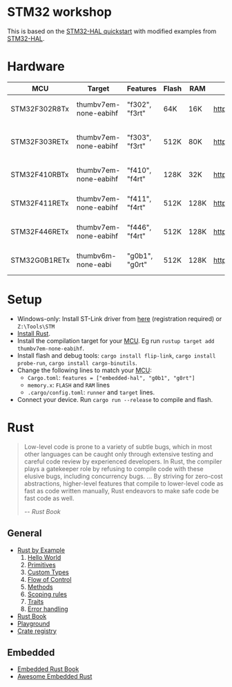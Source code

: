 # STM32 workshop

This is based on the [STM32-HAL quickstart](https://github.com/David-OConnor/stm32-hal-quickstart) with modified 
examples from [STM32-HAL](https://github.com/David-OConnor/stm32-hal).

# Hardware

| MCU           | Target                | Features       | Flash | RAM  | Datasheet | Reference Manual | Board Manual |
|---------------|-----------------------|----------------|-------|------|-----------|------------------|--------------|
| STM32F302R8Tx | thumbv7em-none-eabihf | "f302", "f3rt" | 64K   | 16K  | https://www.st.com/resource/en/datasheet/stm32f302r8.pdf | https://www.st.com/resource/en/reference_manual/rm0365-stm32f302xbcde-and-stm32f302x68-advanced-armbased-32bit-mcus-stmicroelectronics.pdf | https://www.st.com/resource/en/user_manual/um1724-stm32-nucleo64-boards-mb1136-stmicroelectronics.pdf |
| STM32F303RETx | thumbv7em-none-eabihf | "f303", "f3rt" | 512K  | 80K  | https://www.st.com/resource/en/datasheet/stm32f303re.pdf | https://www.st.com/resource/en/reference_manual/rm0316-stm32f303xbcde-stm32f303x68-stm32f328x8-stm32f358xc-stm32f398xe-advanced-armbased-mcus-stmicroelectronics.pdf | https://www.st.com/resource/en/user_manual/um1724-stm32-nucleo64-boards-mb1136-stmicroelectronics.pdf |
| STM32F410RBTx | thumbv7em-none-eabihf | "f410", "f4rt" | 128K  | 32K  | https://www.st.com/resource/en/datasheet/stm32f410rb.pdf | https://www.st.com/resource/en/reference_manual/rm0401-stm32f410-advanced-armbased-32bit-mcus-stmicroelectronics.pdf | https://www.st.com/resource/en/user_manual/um1724-stm32-nucleo64-boards-mb1136-stmicroelectronics.pdf |
| STM32F411RETx | thumbv7em-none-eabihf | "f411", "f4rt" | 512K  | 128K | https://www.st.com/resource/en/datasheet/stm32f411re.pdf | https://www.st.com/resource/en/reference_manual/rm0383-stm32f411xce-advanced-armbased-32bit-mcus-stmicroelectronics.pdf | https://www.st.com/resource/en/user_manual/um1724-stm32-nucleo64-boards-mb1136-stmicroelectronics.pdf |
| STM32F446RETx | thumbv7em-none-eabihf | "f446", "f4rt" | 512K  | 128K | https://www.st.com/resource/en/datasheet/stm32f446re.pdf | https://www.st.com/resource/en/reference_manual/rm0390-stm32f446xx-advanced-armbased-32bit-mcus-stmicroelectronics.pdf | https://www.st.com/resource/en/user_manual/um1724-stm32-nucleo64-boards-mb1136-stmicroelectronics.pdf |
| STM32G0B1RETx | thumbv6m-none-eabi    | "g0b1", "g0rt" | 512K  | 128K | https://www.st.com/resource/en/datasheet/stm32g0b1re.pdf | https://www.st.com/resource/en/reference_manual/rm0444-stm32g0x1-advanced-armbased-32bit-mcus-stmicroelectronics.pdf | https://www.st.com/resource/en/user_manual/um2324-stm32-nucleo64-boards-mb1360-stmicroelectronics.pdf |

# Setup
- Windows-only: Install ST-Link driver from [here](https://www.st.com/en/development-tools/stsw-link009.html) (registration required) or `Z:\Tools\STM`
- [Install Rust](https://www.rust-lang.org/tools/install).
- Install the compilation target for your [MCU](#hardware). Eg run `rustup target add thumbv7em-none-eabihf`.
- Install flash and debug tools: `cargo install flip-link`, `cargo install probe-run`, `cargo install cargo-binutils`.
- Change the following lines to match your [MCU](#hardware):
  - `Cargo.toml`: `features = ["embedded-hal", "g0b1", "g0rt"]`
  - `memory.x`: `FLASH` and `RAM` lines
  - `.cargo/config.toml`: `runner` and `target` lines.
- Connect your device. Run `cargo run --release` to compile and flash.

# Rust
> Low-level code is prone to a variety of subtle bugs, which in most other languages can be caught only through extensive testing and careful code review by experienced developers.
> In Rust, the compiler plays a gatekeeper role by refusing to compile code with these elusive bugs, including concurrency bugs.
> ...
> By striving for zero-cost abstractions, higher-level features that compile to lower-level code as fast as code written manually, Rust endeavors to make safe code be fast code as well.
> 
> -- <cite>Rust Book</cite>

## General
- [Rust by Example](https://doc.rust-lang.org/stable/rust-by-example/)
  1. [Hello World](https://doc.rust-lang.org/stable/rust-by-example/hello.html)
  2. [Primitives](https://doc.rust-lang.org/stable/rust-by-example/primitives.html)
  3. [Custom Types](https://doc.rust-lang.org/stable/rust-by-example/custom_types.html)
  4. [Flow of Control](https://doc.rust-lang.org/stable/rust-by-example/flow_control.html)
  5. [Methods](https://doc.rust-lang.org/stable/rust-by-example/fn/methods.html)
  6. [Scoping rules](https://doc.rust-lang.org/stable/rust-by-example/scope.html)
  7. [Traits](https://doc.rust-lang.org/stable/rust-by-example/trait.html)
  8. [Error handling](https://doc.rust-lang.org/stable/rust-by-example/error.html)
- [Rust Book](https://doc.rust-lang.org/stable/book/)
- [Playground](https://play.rust-lang.org/)
- [Crate registry](https://crates.io/)

## Embedded
- [Embedded Rust Book](https://docs.rust-embedded.org/book/intro/index.html)
- [Awesome Embedded Rust](https://github.com/rust-embedded/awesome-embedded-rust)